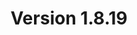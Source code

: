 ---
title: "Version 1.8.19"

version_number: "1.8.19"
version_code: "1819"
release_date: "2018-09-11"

packages:
  - type: mybb
    formats:
      - type: zip
        filesize: "2.16 MB"
        checksums:
          - type: md5
            value: a6ab544e648a6b7ee33b2d979f441fd9
          - type: sha1
            value: cf9b927c1015ccff349f3dcece23f884fd9ed644
          - type: sha256
            value: af2b1e088ff198da27b824cd0d198d1b5c4354a312f996449f3a81e8e7fa5c81
          - type: sha512
            value: 9a1209195f62fca692e4c0ee0869e66ba24598f05e64a666059e23df00fc43a42ec622a57c4939b1ae5c157b199199ea5b3efe5d5570ff210ea9e1f873c491c4
        locations:
          - name: resources.mybb.com/downloads/

  - type: changed_files
    formats:
      - type: zip
        filesize: "0.46 MB"
        checksums:
          - type: md5
            value: 6ab84d6390bad2f2afdd11445ab6b886
          - type: sha1
            value: 56618019355f8a16f7e9f89032c6cdd36a4f70f4
          - type: sha256
            value: 679b5f46d126e3de4e120168920605a8d203788816cf66860a5eb00ac454b2c6
          - type: sha512
            value: bec78edc083726aeb70a7357c5570c32ad5dc8da58348b120617b49b2a31b0026b09b487e61a81bf9294600e138d79ab048efe4a9848e62c4ab6314ea310457e
        locations:
          - name: resources.mybb.com/downloads/

upgrade_script_required: true
resolved_issues_number: "8"
resolved_issues_link: "https://github.com/mybb/mybb/issues?q=is%3Aissue%20is%3Aclosed%20label%3As%3Aresolved%20milestone%3A1.8.19"

comment: "This update includes improved compatibility with PostgreSQL and resolves regressions from previous versions. Administrators may need to [update](https://github.com/mybb/mybb/commit/a88d9d4abb54d36f7662dadcd60baa53e7643028#diff-05b404fc75b0e5bd6d57c79b667b44b8) CSS code in *global.css* for customized themes."

resolved_security_issues:
  - description: "Email field SQL Injection"
    severity: "high"
    reported_by:
      name: "[StefanT](https://www.mybb.de/)"
  - description: "Video MyCode Persistent XSS in Visual Editor"
    severity: "medium"
    reported_by:
      name: "[Numan OZDEMIR](https://numanozdemir.com/)"
      affiliation: "[InfinitumIT](http://infinitumit.com.tr/)"
  - description: "Insufficient permission check in User CP's attachment management"
    severity: "low"
    reported_by:
      name: "[StefanT](https://www.mybb.de/)"
  - description: "Insufficient email address verification"
    severity: "low"
    reported_by:
      name: "[StefanT](https://www.mybb.de/)"

changed_files:
  - admin:
    - modules:
      - user:
        - users.php
  - inc:
    - datahandlers:
      - user.php
    - class_core.php
    - functions.php
    - functions_archive.php
    - functions_forumlist.php
    - functions_search.php
    - functions_user.php
  - install:
    - resources:
      - language.lang.php
      - mybb_theme.xml
      - pgsql_db_inserts.php
      - upgrade46.php
    - index.php
  - jscripts:
    - bbcodes_sceditor.js
  - editpost.php
  - misc.php
  - newreply.php
  - newthread.php
  - usercp.php

changed_templates:
  - codebuttons
  - post_subscription_method

---